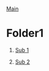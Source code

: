 [Main](https://github.com/niksirotkin98yndx/test)

# Folder1

1. [Sub 1](https://github.com/niksirotkin98yndx/test/tree/main/folder1/sub1)

2. [Sub 2](https://github.com/niksirotkin98yndx/test/tree/main/folder1/sub2)
